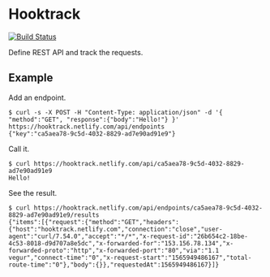 # Hooktrack

[![Build Status](https://travis-ci.org/jinjor/hooktrack.svg)](https://travis-ci.org/jinjor/hooktrack)

Define REST API and track the requests.

## Example

Add an endpoint.

```shell
$ curl -s -X POST -H "Content-Type: application/json" -d '{ "method":"GET", "response":{"body":"Hello!"} }' https://hooktrack.netlify.com/api/endpoints
{"key":"ca5aea78-9c5d-4032-8829-ad7e90ad91e9"}
```

Call it.

```shell
$ curl https://hooktrack.netlify.com/api/ca5aea78-9c5d-4032-8829-ad7e90ad91e9
Hello!
```

See the result.

```shell
$ curl https://hooktrack.netlify.com/api/endpoints/ca5aea78-9c5d-4032-8829-ad7e90ad91e9/results
{"items":[{"request":{"method":"GET","headers":{"host":"hooktrack.netlify.com","connection":"close","user-agent":"curl/7.54.0","accept":"*/*","x-request-id":"26b654c2-18be-4c53-8018-d9d707a8e5dc","x-forwarded-for":"153.156.78.134","x-forwarded-proto":"http","x-forwarded-port":"80","via":"1.1 vegur","connect-time":"0","x-request-start":"1565949486167","total-route-time":"0"},"body":{}},"requestedAt":1565949486167}]}
```
